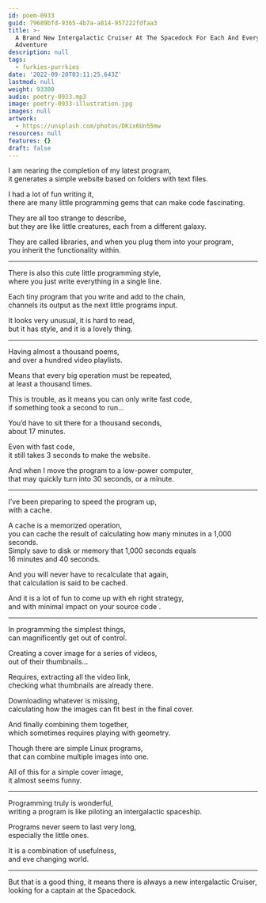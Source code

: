 ```yaml
---
id: poem-0933
guid: 79689bfd-9365-4b7a-a814-957222fdfaa3
title: >-
  A Brand New Intergalactic Cruiser At The Spacedock For Each And Every
  Adventure
description: null
tags:
  - furkies-purrkies
date: '2022-09-20T03:11:25.643Z'
lastmod: null
weight: 93300
audio: poetry-0933.mp3
image: poetry-0933-illustration.jpg
images: null
artwork:
  - https://unsplash.com/photos/DKix6Un55mw
resources: null
features: {}
draft: false
---
```


I am nearing the completion of my latest program,\
it generates a simple website based on folders with text files.

I had a lot of fun writing it,\
there are many little programming gems that can make code fascinating.

They are all too strange to describe,\
but they are like little creatures, each from a different galaxy.

They are called libraries, and when you plug them into your program,\
you inherit the functionality within.

---

There is also this cute little programming style,\
where you just write everything in a single line.

Each tiny program that you write and add to the chain,\
channels its output as the next little programs input.

It looks very unusual, it is hard to read,\
but it has style, and it is a lovely thing.

---

Having almost a thousand poems,\
and over a hundred video playlists.

Means that every big operation must be repeated,\
at least a thousand times.

This is trouble, as it means you can only write fast code,\
if something took a second to run...

You’d have to sit there for a thousand seconds,\
about 17 minutes.

Even with fast code,\
it still takes 3 seconds to make the website.

And when I move the program to a low-power computer,\
that may quickly turn into 30 seconds, or a minute.

---

I’ve been preparing to speed the program up,\
with a cache.

A cache is a memorized operation,\
you can cache the result of calculating how many minutes in a 1,000 seconds.\
Simply save to disk or memory that 1,000 seconds equals\
16 minutes and 40 seconds.

And you will never have to recalculate that again,\
that calculation is said to be cached.

And it is a lot of fun to come up with eh right strategy,\
and with minimal impact on your source code .

---

In programming the simplest things,\
can magnificently get out of control.

Creating a cover image for a series of videos,\
out of their thumbnails...

Requires, extracting all the video link,\
checking what thumbnails are already there.

Downloading whatever is missing,\
calculating how the images can fit best in the final cover.

And finally combining them together,\
which sometimes requires playing with geometry.

Though there are simple Linux programs,\
that can combine multiple images into one.

All of this for a simple cover image,\
it almost seems funny.

---

Programming truly is wonderful,\
writing a program is like piloting an intergalactic spaceship.

Programs never seem to last very long,\
especially the little ones.

It is a combination of usefulness,\
and eve changing world.

---

But that is a good thing, it means there is always a new intergalactic Cruiser,\
looking for a captain at the Spacedock.

